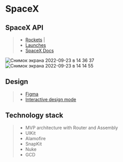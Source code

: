 # SpaceX
## SpaceX API
> - [Rockets](https://api.spacexdata.com/v4/rockets) | 
> - [Launches](https://api.spacexdata.com/v4/launches)
> - [SpaceX Docs](https://github.com/r-spacex/SpaceX-API/blob/master/docs/queries.md)

![Снимок экрана 2022-09-23 в 14 36 37](https://user-images.githubusercontent.com/95620294/191952215-b70528fb-6b8c-4838-a2c3-1ced210e932d.png)
![Снимок экрана 2022-09-23 в 14 14 55](https://user-images.githubusercontent.com/95620294/191952224-61f604e4-994a-449a-afd8-bc0a450062ba.png)

## Design
> - [Figma](https://www.figma.com/file/GLxcmFyzglgO8f6v4eRFHc/Тестовое-задание?node-id=2%3A3) 
> - [Interactive design mode](https://www.figma.com/proto/GLxcmFyzglgO8f6v4eRFHc/Тестовое-задание?page-id=0%3A1&node-id=2%3A3&viewport=323%2C48%2C0.16&scaling=min-zoom&starting-point-node-id=2%3A3)

## Technology stack
> - MVP architecture with Router and Assembly
> - UIKit
> - Alamofire 
> - SnapKit
> - Nuke
> - GCD
